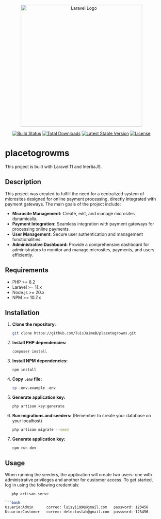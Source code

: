 <p align="center"><a href="https://laravel.com" target="_blank"><img src="https://raw.githubusercontent.com/laravel/art/master/logo-lockup/5%20SVG/2%20CMYK/1%20Full%20Color/laravel-logolockup-cmyk-red.svg" width="400" alt="Laravel Logo"></a></p>

<p align="center">
<a href="https://github.com/laravel/framework/actions"><img src="https://github.com/laravel/framework/workflows/tests/badge.svg" alt="Build Status"></a>
<a href="https://packagist.org/packages/laravel/framework"><img src="https://img.shields.io/packagist/dt/laravel/framework" alt="Total Downloads"></a>
<a href="https://packagist.org/packages/laravel/framework"><img src="https://img.shields.io/packagist/v/laravel/framework" alt="Latest Stable Version"></a>
<a href="https://packagist.org/packages/laravel/framework"><img src="https://img.shields.io/packagist/l/laravel/framework" alt="License"></a>
</p>

# placetogrowms

This project is built with Laravel 11 and InertiaJS.

## Description

This project was created to fulfill the need for a centralized system of microsites designed for online payment processing, directly integrated with payment gateways. 
The main goals of the project include: 
- **Microsite Management:** Create, edit, and manage microsites dynamically. 
- **Payment Integration:** Seamless integration with payment gateways for processing online payments. 
-  **User Management:** Secure user authentication and management functionalities. 
- **Administrative Dashboard:** Provide a comprehensive dashboard for administrators to monitor and manage microsites, payments, and users efficiently.

## Requirements

- PHP >= 8.2
- Laravel >= 11.x
- Node.js >= 20.x
- NPM >= 10.7.x

## Installation

1. **Clone the repository:**

   ```bash
   git clone https://github.com/luisJaimeB/placetogrowms.git

2. **Install PHP dependencies:**

   ```bash
   composer install

3. **Install NPM dependencies:**

   ```bash
   npm install

4. **Copy `.env` file:**

   ```bash
   cp .env.example .env

5. **Generate application key:**

   ```bash
   php artisan key:generate

6. **Run migrations and seeders:** (Remember to create your database on your localhost)

   ```bash
   php artisan migrate --seed

7. **Generate application key:**

   ```bash
   npm run dev

## Usage

When running the seeders, the application will create two users: one with administrative privileges and another for customer access. To get started, log in using the following credentials:
```bash
   php artisan serve

```bash
Usuario:Admin      correo: luisyi1998@gmail.com   password: 123456
Usuario:Customer   correo: delectuslab@gmail.com  password: 123456